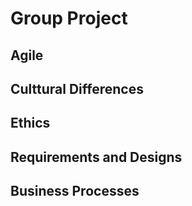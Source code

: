 # Group Project

## Agile

## Culttural Differences

## Ethics

## Requirements and Designs

## Business Processes
